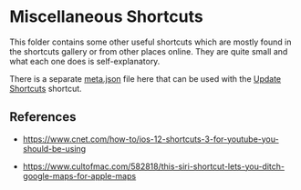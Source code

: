 # Miscellaneous Shortcuts

This folder contains some other useful shortcuts which are mostly found in the shortcuts gallery or from other places online.  They are quite small and what each one does is self-explanatory.

There is a separate [meta.json](meta.json) file here that can be used with the [Update Shortcuts](../Update%20Shortcuts) shortcut.

## References

- https://www.cnet.com/how-to/ios-12-shortcuts-3-for-youtube-you-should-be-using

- https://www.cultofmac.com/582818/this-siri-shortcut-lets-you-ditch-google-maps-for-apple-maps